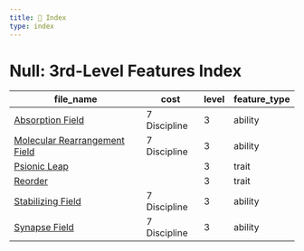 ```yaml
---
title: 📑 Index
type: index
---
```


# Null: 3rd-Level Features Index

| file_name                                                          | cost         | level | feature_type |
| ------------------------------------------------------------------ | ------------ | ----- | ------------ |
| [Absorption Field](Absorption%20Field)                             | 7 Discipline | 3     | ability      |
| [Molecular Rearrangement Field](Molecular%20Rearrangement%20Field) | 7 Discipline | 3     | ability      |
| [Psionic Leap](Psionic%20Leap)                                     |              | 3     | trait        |
| [Reorder](Reorder)                                                 |              | 3     | trait        |
| [Stabilizing Field](Stabilizing%20Field)                           | 7 Discipline | 3     | ability      |
| [Synapse Field](Synapse%20Field)                                   | 7 Discipline | 3     | ability      |
